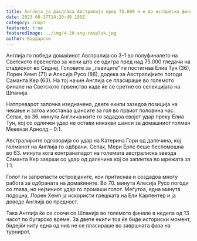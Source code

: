 ```yaml
---
title: Англија ја расплака Австралија пред 75.000 и е во историско финале
date: 2023-08-17T14:20:49.195Z
category: спорт
featured: true
featuredImage: ../img/4-20-ang-rasplak.jpg
author: Вардарски
---
```

Англија го победи домаќинот Австралија со 3-1 во полуфиналето на Светското првенство за жени што се одигра пред над 75.000 гледачи на стадионот во Сиднеј. Головите за „лавиците“ ги постигнаа Елиа Тун (36), Лорен Хемп (71) и Алесија Русо (86), додека за Австралијките погоди Саманта Кер (63). На тој начин Англија се пласираше во големото финале на Светското првенство каде ќе се сретне со селекцијата на Шпанија.

Натпреварот започна изедначено, двете екипи зазедоа позиција на чекање и затоа изостанаа шансите за гол во првиот половина час. Сепак, во 36. минута Англичанките го зададоа својот удар преку Елиа Тун, кој со одличен удар не остави никакви шанси за домашниот голман Мекензи Арнолд - 0:1.

Австралијките одговорија со удар на Катерина Гори од далечина, кој голманот на Англија го одбрани. Сепак, Мери Ерпс беше беспомошна во 63. минута кога контранападот на големата австралиска ѕвезда Саманта Кер заврши со удар од далечина кој се заплетка во мрежата за 1:1.

Голот ги запрепасти островјаните, кои притиснаа и создадоа многу работа за одбраната на домаќините. Во 70. минута Алесија Русо погоди со глава, но нејзиниот удар го промаши голот. Меѓутоа, една минута подоцна, Лорен Хемп ја искористи грешката на Ели Карпентер и ја доведе Англија во предност.

Така Англија ќе се соочи со Шпанија во големото финале в недела од 13 часот по бугарско време. За двете екипи тоа ќе биде историски момент, бидејќи ниту една од нив не се пласираше во завршната фаза на турнирот.